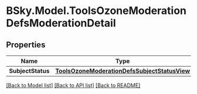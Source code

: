 # BSky.Model.ToolsOzoneModerationDefsModerationDetail

## Properties

Name | Type | Description | Notes
------------ | ------------- | ------------- | -------------
**SubjectStatus** | [**ToolsOzoneModerationDefsSubjectStatusView**](ToolsOzoneModerationDefsSubjectStatusView.md) |  | [optional] 

[[Back to Model list]](../README.md#documentation-for-models) [[Back to API list]](../README.md#documentation-for-api-endpoints) [[Back to README]](../README.md)

